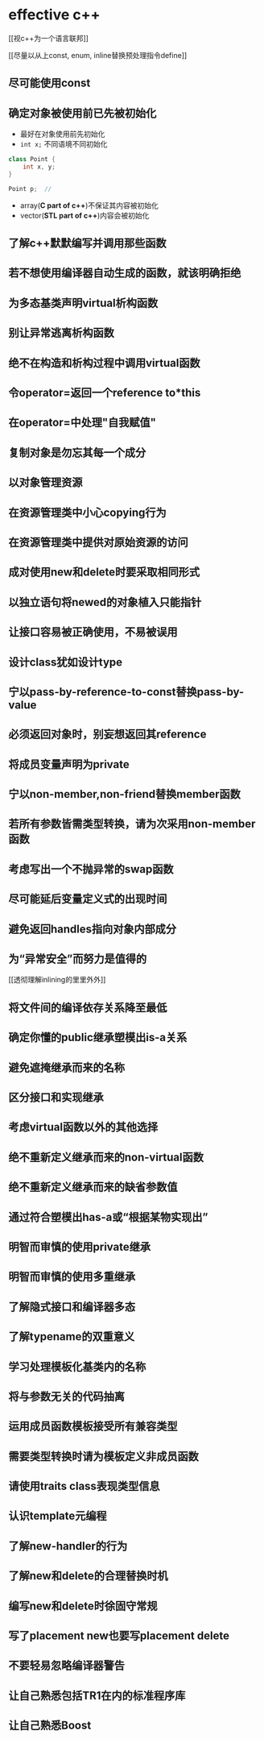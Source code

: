 # effective c++

[[视c++为一个语言联邦]]

[[尽量以从上const, enum, inline替换预处理指令define]]

## 尽可能使用const

## 确定对象被使用前已先被初始化

- 最好在对象使用前先初始化
- ```int x;``` 不同语境不同初始化

```c++
class Point {
    int x, y;
}

Point p;  // 
```

- array(**C part of c++**)不保证其内容被初始化
- vector(**STL part of c++**)内容会被初始化

## 了解c++默默编写并调用那些函数

## 若不想使用编译器自动生成的函数，就该明确拒绝

## 为多态基类声明virtual析构函数

## 别让异常逃离析构函数

## 绝不在构造和析构过程中调用virtual函数

## 令operator=返回一个reference to*this

## 在operator=中处理"自我赋值"

## 复制对象是勿忘其每一个成分

## 以对象管理资源

## 在资源管理类中小心copying行为

## 在资源管理类中提供对原始资源的访问

## 成对使用new和delete时要采取相同形式

## 以独立语句将newed的对象植入只能指针

## 让接口容易被正确使用，不易被误用

## 设计class犹如设计type

## 宁以pass-by-reference-to-const替换pass-by-value

## 必须返回对象时，别妄想返回其reference

## 将成员变量声明为private

## 宁以non-member,non-friend替换member函数

## 若所有参数皆需类型转换，请为次采用non-member函数

## 考虑写出一个不抛异常的swap函数

## 尽可能延后变量定义式的出现时间

## 避免返回handles指向对象内部成分

## 为“异常安全”而努力是值得的

[[透彻理解inlining的里里外外]]

## 将文件间的编译依存关系降至最低

## 确定你懂的public继承塑模出is-a关系

## 避免遮掩继承而来的名称

## 区分接口和实现继承

## 考虑virtual函数以外的其他选择

## 绝不重新定义继承而来的non-virtual函数

## 绝不重新定义继承而来的缺省参数值

## 通过符合塑模出has-a或“根据某物实现出”

## 明智而审慎的使用private继承

## 明智而审慎的使用多重继承

## 了解隐式接口和编译器多态

## 了解typename的双重意义

## 学习处理模板化基类内的名称

## 将与参数无关的代码抽离

## 运用成员函数模板接受所有兼容类型

## 需要类型转换时请为模板定义非成员函数

## 请使用traits class表现类型信息

## 认识template元编程

## 了解new-handler的行为

## 了解new和delete的合理替换时机

## 编写new和delete时徐固守常规

## 写了placement new也要写placement delete

## 不要轻易忽略编译器警告

## 让自己熟悉包括TR1在内的标准程序库

## 让自己熟悉Boost